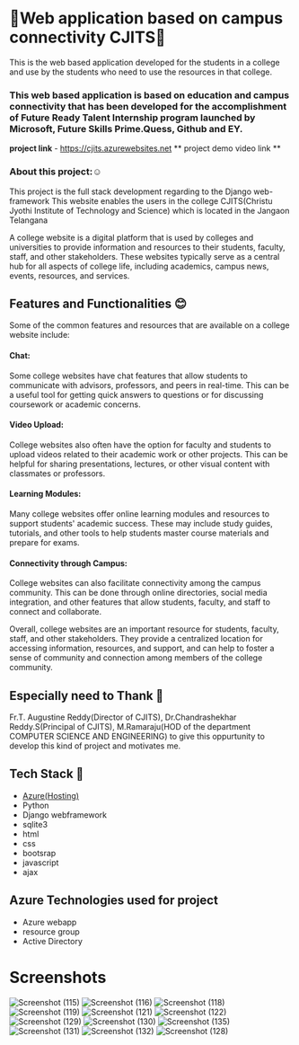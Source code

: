 # 🔸Web application based on campus connectivity CJITS🔸
This is the web based application developed for the students in a college and use by the students who need to use the resources in that college.

### This web based application is based on education and campus connectivity that has been developed for the accomplishment of Future Ready Talent Internship program launched by Microsoft, Future Skills Prime.Quess, Github and EY.

**project link** - https://cjits.azurewebsites.net
** project demo video link **

### About this project:☺️
This project is the full stack development regarding to the Django web-framework
This website enables the users in the college CJITS(Christu Jyothi Institute of Technology and Science) which is located in the Jangaon Telangana

A college website is a digital platform that is used by colleges and universities to provide information and resources to their students, faculty, staff, and other stakeholders. These websites typically serve as a central hub for all aspects of college life, including academics, campus news, events, resources, and services.

## Features and Functionalities 😊

Some of the common features and resources that are available on a college website include:

 #### Chat: 
 Some college websites have chat features that allow students to communicate with advisors, professors, and peers in real-time. This can be a useful tool for getting quick answers to questions or for discussing coursework or academic concerns.

#### Video Upload:
College websites also often have the option for faculty and students to upload videos related to their academic work or other projects. This can be helpful for sharing presentations, lectures, or other visual content with classmates or professors.

#### Learning Modules:
Many college websites offer online learning modules and resources to support students' academic success. These may include study guides, tutorials, and other tools to help students master course materials and prepare for exams.

#### Connectivity through Campus: 
College websites can also facilitate connectivity among the campus community. This can be done through online directories, social media integration, and other features that allow students, faculty, and staff to connect and collaborate.

Overall, college websites are an important resource for students, faculty, staff, and other stakeholders. They provide a centralized location for accessing information, resources, and support, and can help to foster a sense of community and connection among members of the college community.

## Especially need to Thank 🤝
Fr.T. Augustine Reddy(Director of CJITS),
Dr.Chandrashekhar Reddy.S(Principal of CJITS),
M.Ramaraju(HOD of the department COMPUTER SCIENCE AND ENGINEERING)
to give this oppurtunity to develop this kind of project and motivates me.

## Tech Stack 🔷
- [Azure(Hosting)](https://cjits.azurewebsites.net)
- Python
- Django webframework
- sqlite3
- html
- css
- bootsrap
- javascript
- ajax

## Azure Technologies used for project
* Azure webapp
* resource group
* Active Directory

# Screenshots
![Screenshot (115)](https://github.com/Rajesh-2312/cjits/assets/96004426/2891bcea-19fb-48fc-9a74-2f1b268a7d69)
![Screenshot (116)](https://github.com/Rajesh-2312/cjits/assets/96004426/b772cf49-07c7-4df6-b0f1-2c38cdca64ed)
![Screenshot (118)](https://github.com/Rajesh-2312/cjits/assets/96004426/d577cafb-6c74-4554-a25e-0d269ce749d7)
![Screenshot (119)](https://github.com/Rajesh-2312/cjits/assets/96004426/61dceea0-be21-4c01-8eca-0ef13b14e18f)
![Screenshot (121)](https://github.com/Rajesh-2312/cjits/assets/96004426/bca2fdb8-cdff-4e81-8f75-5e1e6eb68ddb)
![Screenshot (122)](https://github.com/Rajesh-2312/cjits/assets/96004426/83fbe722-1e9d-4810-ab52-7ac369fed760)
![Screenshot (129)](https://github.com/Rajesh-2312/cjits/assets/96004426/5dccf9fc-8cc5-4bb0-8dc6-cdd5f8ee74bb)
![Screenshot (130)](https://github.com/Rajesh-2312/cjits/assets/96004426/4684d39b-e6b1-4d6b-9169-416d4261b296)
![Screenshot (135)](https://github.com/Rajesh-2312/cjits/assets/96004426/aceef64d-1a55-4afa-8167-270e6c1def1b)
![Screenshot (131)](https://github.com/Rajesh-2312/cjits/assets/96004426/1b8653dc-69c1-405d-bbd3-b0924ea3c557)
![Screenshot (132)](https://github.com/Rajesh-2312/cjits/assets/96004426/836d68b9-d084-4b15-a5b2-c2b257beab0d)
![Screenshot (128)](https://github.com/Rajesh-2312/cjits/assets/96004426/7095071f-8912-4070-9be6-ffdaa1f7ab6a)


